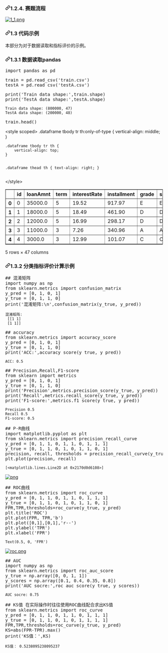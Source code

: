 




<!DOCTYPE html>
<html lang="en">
  <head>
    <meta charset="utf-8">
  <link rel="dns-prefetch" href="https://github.githubassets.com">
  <link rel="dns-prefetch" href="https://avatars0.githubusercontent.com">
  <link rel="dns-prefetch" href="https://avatars1.githubusercontent.com">
  <link rel="dns-prefetch" href="https://avatars2.githubusercontent.com">
  <link rel="dns-prefetch" href="https://avatars3.githubusercontent.com">
  <link rel="dns-prefetch" href="https://github-cloud.s3.amazonaws.com">
  <link rel="dns-prefetch" href="https://user-images.githubusercontent.com/">



        
  
<h3><a id="user-content-11-赛题流程" class="anchor" aria-hidden="true" href="#11-赛题流程"><svg class="octicon octicon-link" viewBox="0 0 16 16" version="1.1" width="16" height="16" aria-hidden="true"><path fill-rule="evenodd" d="M7.775 3.275a.75.75 0 001.06 1.06l1.25-1.25a2 2 0 112.83 2.83l-2.5 2.5a2 2 0 01-2.83 0 .75.75 0 00-1.06 1.06 3.5 3.5 0 004.95 0l2.5-2.5a3.5 3.5 0 00-4.95-4.95l-1.25 1.25zm-4.69 9.64a2 2 0 010-2.83l2.5-2.5a2 2 0 012.83 0 .75.75 0 001.06-1.06 3.5 3.5 0 00-4.95 0l-2.5 2.5a3.5 3.5 0 004.95 4.95l1.25-1.25a.75.75 0 00-1.06-1.06l-1.25 1.25a2 2 0 01-2.83 0z"></path></svg></a>1.2.4. 赛题流程</h3>
<p><a target="_blank" rel="noopener noreferrer" href="https://camo.githubusercontent.com/baf3abb3b945608363c4e7a0be0a8a158629463b/68747470733a2f2f696d672d626c6f672e6373646e696d672e636e2f32303230303931333031303232363131302e706e67"><img src="https://camo.githubusercontent.com/baf3abb3b945608363c4e7a0be0a8a158629463b/68747470733a2f2f696d672d626c6f672e6373646e696d672e636e2f32303230303931333031303232363131302e706e67" alt="1_1.png" data-canonical-src="https://img-blog.csdnimg.cn/20200913010226110.png" style="max-width:100%;"></a></p>
<h3><a id="user-content-12-代码示例" class="anchor" aria-hidden="true" href="#12-代码示例"><svg class="octicon octicon-link" viewBox="0 0 16 16" version="1.1" width="16" height="16" aria-hidden="true"><path fill-rule="evenodd" d="M7.775 3.275a.75.75 0 001.06 1.06l1.25-1.25a2 2 0 112.83 2.83l-2.5 2.5a2 2 0 01-2.83 0 .75.75 0 00-1.06 1.06 3.5 3.5 0 004.95 0l2.5-2.5a3.5 3.5 0 00-4.95-4.95l-1.25 1.25zm-4.69 9.64a2 2 0 010-2.83l2.5-2.5a2 2 0 012.83 0 .75.75 0 001.06-1.06 3.5 3.5 0 00-4.95 0l-2.5 2.5a3.5 3.5 0 004.95 4.95l1.25-1.25a.75.75 0 00-1.06-1.06l-1.25 1.25a2 2 0 01-2.83 0z"></path></svg></a>1.3 代码示例</h3>
<p>本部分为对于数据读取和指标评价的示例。</p>
<h3><a id="user-content-121-数据读取pandas" class="anchor" aria-hidden="true" href="#121-数据读取pandas"><svg class="octicon octicon-link" viewBox="0 0 16 16" version="1.1" width="16" height="16" aria-hidden="true"><path fill-rule="evenodd" d="M7.775 3.275a.75.75 0 001.06 1.06l1.25-1.25a2 2 0 112.83 2.83l-2.5 2.5a2 2 0 01-2.83 0 .75.75 0 00-1.06 1.06 3.5 3.5 0 004.95 0l2.5-2.5a3.5 3.5 0 00-4.95-4.95l-1.25 1.25zm-4.69 9.64a2 2 0 010-2.83l2.5-2.5a2 2 0 012.83 0 .75.75 0 001.06-1.06 3.5 3.5 0 00-4.95 0l-2.5 2.5a3.5 3.5 0 004.95 4.95l1.25-1.25a.75.75 0 00-1.06-1.06l-1.25 1.25a2 2 0 01-2.83 0z"></path></svg></a>1.3.1 数据读取pandas</h3>
<div class="highlight highlight-source-python"><pre><span class="pl-k">import</span> <span class="pl-s1">pandas</span> <span class="pl-k">as</span> <span class="pl-s1">pd</span></pre></div>
<div class="highlight highlight-source-python"><pre><span class="pl-s1">train</span> <span class="pl-c1">=</span> <span class="pl-s1">pd</span>.<span class="pl-en">read_csv</span>(<span class="pl-s">'train.csv'</span>)
<span class="pl-s1">testA</span> <span class="pl-c1">=</span> <span class="pl-s1">pd</span>.<span class="pl-en">read_csv</span>(<span class="pl-s">'testA.csv'</span>)</pre></div>
<div class="highlight highlight-source-python"><pre><span class="pl-en">print</span>(<span class="pl-s">'Train data shape:'</span>,<span class="pl-s1">train</span>.<span class="pl-s1">shape</span>)
<span class="pl-en">print</span>(<span class="pl-s">'TestA data shape:'</span>,<span class="pl-s1">testA</span>.<span class="pl-s1">shape</span>)</pre></div>
<pre><code>Train data shape: (800000, 47)
TestA data shape: (200000, 48)
</code></pre>
<div class="highlight highlight-source-python"><pre><span class="pl-s1">train</span>.<span class="pl-en">head</span>()</pre></div>
<div>
&lt;style scoped&gt;
    .dataframe tbody tr th:only-of-type {
        vertical-align: middle;
    }
<pre><code>.dataframe tbody tr th {
    vertical-align: top;
}

.dataframe thead th {
    text-align: right;
}
</code></pre>
&lt;/style&gt;
<table border="1">
  <thead>
    <tr>
      <th></th>
      <th>id</th>
      <th>loanAmnt</th>
      <th>term</th>
      <th>interestRate</th>
      <th>installment</th>
      <th>grade</th>
      <th>subGrade</th>
      <th>employmentTitle</th>
      <th>employmentLength</th>
      <th>homeOwnership</th>
      <th>...</th>
      <th>n5</th>
      <th>n6</th>
      <th>n7</th>
      <th>n8</th>
      <th>n9</th>
      <th>n10</th>
      <th>n11</th>
      <th>n12</th>
      <th>n13</th>
      <th>n14</th>
    </tr>
  </thead>
  <tbody>
    <tr>
      <th>0</th>
      <td>0</td>
      <td>35000.0</td>
      <td>5</td>
      <td>19.52</td>
      <td>917.97</td>
      <td>E</td>
      <td>E2</td>
      <td>320.0</td>
      <td>2 years</td>
      <td>2</td>
      <td>...</td>
      <td>9.0</td>
      <td>8.0</td>
      <td>4.0</td>
      <td>12.0</td>
      <td>2.0</td>
      <td>7.0</td>
      <td>0.0</td>
      <td>0.0</td>
      <td>0.0</td>
      <td>2.0</td>
    </tr>
    <tr>
      <th>1</th>
      <td>1</td>
      <td>18000.0</td>
      <td>5</td>
      <td>18.49</td>
      <td>461.90</td>
      <td>D</td>
      <td>D2</td>
      <td>219843.0</td>
      <td>5 years</td>
      <td>0</td>
      <td>...</td>
      <td>NaN</td>
      <td>NaN</td>
      <td>NaN</td>
      <td>NaN</td>
      <td>NaN</td>
      <td>13.0</td>
      <td>NaN</td>
      <td>NaN</td>
      <td>NaN</td>
      <td>NaN</td>
    </tr>
    <tr>
      <th>2</th>
      <td>2</td>
      <td>12000.0</td>
      <td>5</td>
      <td>16.99</td>
      <td>298.17</td>
      <td>D</td>
      <td>D3</td>
      <td>31698.0</td>
      <td>8 years</td>
      <td>0</td>
      <td>...</td>
      <td>0.0</td>
      <td>21.0</td>
      <td>4.0</td>
      <td>5.0</td>
      <td>3.0</td>
      <td>11.0</td>
      <td>0.0</td>
      <td>0.0</td>
      <td>0.0</td>
      <td>4.0</td>
    </tr>
    <tr>
      <th>3</th>
      <td>3</td>
      <td>11000.0</td>
      <td>3</td>
      <td>7.26</td>
      <td>340.96</td>
      <td>A</td>
      <td>A4</td>
      <td>46854.0</td>
      <td>10+ years</td> 
      <td>1</td>
      <td>...</td>
      <td>16.0</td>
      <td>4.0</td>
      <td>7.0</td>
      <td>21.0</td>
      <td>6.0</td>
      <td>9.0</td>
      <td>0.0</td>
      <td>0.0</td>
      <td>0.0</td>
      <td>1.0</td>
    </tr>
    <tr>
      <th>4</th>
      <td>4</td>
      <td>3000.0</td>
      <td>3</td>
      <td>12.99</td>
      <td>101.07</td>
      <td>C</td>
      <td>C2</td>
      <td>54.0</td>
      <td>NaN</td>
      <td>1</td>
      <td>...</td>
      <td>4.0</td>
      <td>9.0</td>
      <td>10.0</td>
      <td>15.0</td>
      <td>7.0</td>
      <td>12.0</td>
      <td>0.0</td>
      <td>0.0</td>
      <td>0.0</td>
      <td>4.0</td>
    </tr>
  </tbody>
</table>
<p>5 rows × 47 columns</p>
</div>
<h3><a id="user-content-122-分类指标评价计算示例" class="anchor" aria-hidden="true" href="#122-分类指标评价计算示例"><svg class="octicon octicon-link" viewBox="0 0 16 16" version="1.1" width="16" height="16" aria-hidden="true"><path fill-rule="evenodd" d="M7.775 3.275a.75.75 0 001.06 1.06l1.25-1.25a2 2 0 112.83 2.83l-2.5 2.5a2 2 0 01-2.83 0 .75.75 0 00-1.06 1.06 3.5 3.5 0 004.95 0l2.5-2.5a3.5 3.5 0 00-4.95-4.95l-1.25 1.25zm-4.69 9.64a2 2 0 010-2.83l2.5-2.5a2 2 0 012.83 0 .75.75 0 001.06-1.06 3.5 3.5 0 00-4.95 0l-2.5 2.5a3.5 3.5 0 004.95 4.95l1.25-1.25a.75.75 0 00-1.06-1.06l-1.25 1.25a2 2 0 01-2.83 0z"></path></svg></a>1.3.2 分类指标评价计算示例</h3>
<div class="highlight highlight-source-python"><pre><span class="pl-c">## 混淆矩阵</span>
<span class="pl-k">import</span> <span class="pl-s1">numpy</span> <span class="pl-k">as</span> <span class="pl-s1">np</span>
<span class="pl-k">from</span> <span class="pl-s1">sklearn</span>.<span class="pl-s1">metrics</span> <span class="pl-k">import</span> <span class="pl-s1">confusion_matrix</span>
<span class="pl-s1">y_pred</span> <span class="pl-c1">=</span> [<span class="pl-c1">0</span>, <span class="pl-c1">1</span>, <span class="pl-c1">0</span>, <span class="pl-c1">1</span>]
<span class="pl-s1">y_true</span> <span class="pl-c1">=</span> [<span class="pl-c1">0</span>, <span class="pl-c1">1</span>, <span class="pl-c1">1</span>, <span class="pl-c1">0</span>]
<span class="pl-en">print</span>(<span class="pl-s">'混淆矩阵:<span class="pl-cce">\n</span>'</span>,<span class="pl-en">confusion_matrix</span>(<span class="pl-s1">y_true</span>, <span class="pl-s1">y_pred</span>))</pre></div>
<pre><code>混淆矩阵:
 [[1 1]
 [1 1]]
</code></pre>
<div class="highlight highlight-source-python"><pre><span class="pl-c">## accuracy</span>
<span class="pl-k">from</span> <span class="pl-s1">sklearn</span>.<span class="pl-s1">metrics</span> <span class="pl-k">import</span> <span class="pl-s1">accuracy_score</span>
<span class="pl-s1">y_pred</span> <span class="pl-c1">=</span> [<span class="pl-c1">0</span>, <span class="pl-c1">1</span>, <span class="pl-c1">0</span>, <span class="pl-c1">1</span>]
<span class="pl-s1">y_true</span> <span class="pl-c1">=</span> [<span class="pl-c1">0</span>, <span class="pl-c1">1</span>, <span class="pl-c1">1</span>, <span class="pl-c1">0</span>]
<span class="pl-en">print</span>(<span class="pl-s">'ACC:'</span>,<span class="pl-en">accuracy_score</span>(<span class="pl-s1">y_true</span>, <span class="pl-s1">y_pred</span>))</pre></div>
<pre><code>ACC: 0.5
</code></pre>
<div class="highlight highlight-source-python"><pre><span class="pl-c">## Precision,Recall,F1-score</span>
<span class="pl-k">from</span> <span class="pl-s1">sklearn</span> <span class="pl-k">import</span> <span class="pl-s1">metrics</span>
<span class="pl-s1">y_pred</span> <span class="pl-c1">=</span> [<span class="pl-c1">0</span>, <span class="pl-c1">1</span>, <span class="pl-c1">0</span>, <span class="pl-c1">1</span>]
<span class="pl-s1">y_true</span> <span class="pl-c1">=</span> [<span class="pl-c1">0</span>, <span class="pl-c1">1</span>, <span class="pl-c1">1</span>, <span class="pl-c1">0</span>]
<span class="pl-en">print</span>(<span class="pl-s">'Precision'</span>,<span class="pl-s1">metrics</span>.<span class="pl-en">precision_score</span>(<span class="pl-s1">y_true</span>, <span class="pl-s1">y_pred</span>))
<span class="pl-en">print</span>(<span class="pl-s">'Recall'</span>,<span class="pl-s1">metrics</span>.<span class="pl-en">recall_score</span>(<span class="pl-s1">y_true</span>, <span class="pl-s1">y_pred</span>))
<span class="pl-en">print</span>(<span class="pl-s">'F1-score:'</span>,<span class="pl-s1">metrics</span>.<span class="pl-en">f1_score</span>(<span class="pl-s1">y_true</span>, <span class="pl-s1">y_pred</span>))</pre></div>
<pre><code>Precision 0.5
Recall 0.5
F1-score: 0.5
</code></pre>
<div class="highlight highlight-source-python"><pre><span class="pl-c">## P-R曲线</span>
<span class="pl-k">import</span> <span class="pl-s1">matplotlib</span>.<span class="pl-s1">pyplot</span> <span class="pl-k">as</span> <span class="pl-s1">plt</span>
<span class="pl-k">from</span> <span class="pl-s1">sklearn</span>.<span class="pl-s1">metrics</span> <span class="pl-k">import</span> <span class="pl-s1">precision_recall_curve</span>
<span class="pl-s1">y_pred</span> <span class="pl-c1">=</span> [<span class="pl-c1">0</span>, <span class="pl-c1">1</span>, <span class="pl-c1">1</span>, <span class="pl-c1">0</span>, <span class="pl-c1">1</span>, <span class="pl-c1">1</span>, <span class="pl-c1">0</span>, <span class="pl-c1">1</span>, <span class="pl-c1">1</span>, <span class="pl-c1">1</span>]
<span class="pl-s1">y_true</span> <span class="pl-c1">=</span> [<span class="pl-c1">0</span>, <span class="pl-c1">1</span>, <span class="pl-c1">1</span>, <span class="pl-c1">0</span>, <span class="pl-c1">1</span>, <span class="pl-c1">0</span>, <span class="pl-c1">1</span>, <span class="pl-c1">1</span>, <span class="pl-c1">0</span>, <span class="pl-c1">1</span>]
<span class="pl-s1">precision</span>, <span class="pl-s1">recall</span>, <span class="pl-s1">thresholds</span> <span class="pl-c1">=</span> <span class="pl-en">precision_recall_curve</span>(<span class="pl-s1">y_true</span>, <span class="pl-s1">y_pred</span>)
<span class="pl-s1">plt</span>.<span class="pl-en">plot</span>(<span class="pl-s1">precision</span>, <span class="pl-s1">recall</span>)</pre></div>
<pre><code>[&lt;matplotlib.lines.Line2D at 0x2170d0d6108&gt;]
</code></pre>
<p><a target="_blank" rel="noopener noreferrer" href="https://camo.githubusercontent.com/62cfda126d963927ceafa23a4b218e155a3d2479/68747470733a2f2f696d672d626c6f672e6373646e696d672e636e2f323032303039313330313032323639362e706e67"><img src="https://camo.githubusercontent.com/62cfda126d963927ceafa23a4b218e155a3d2479/68747470733a2f2f696d672d626c6f672e6373646e696d672e636e2f323032303039313330313032323639362e706e67" alt="png" data-canonical-src="https://img-blog.csdnimg.cn/2020091301022696.png" style="max-width:100%;"></a></p>
<div class="highlight highlight-source-python"><pre><span class="pl-c">## ROC曲线</span>
<span class="pl-k">from</span> <span class="pl-s1">sklearn</span>.<span class="pl-s1">metrics</span> <span class="pl-k">import</span> <span class="pl-s1">roc_curve</span>
<span class="pl-s1">y_pred</span> <span class="pl-c1">=</span> [<span class="pl-c1">0</span>, <span class="pl-c1">1</span>, <span class="pl-c1">1</span>, <span class="pl-c1">0</span>, <span class="pl-c1">1</span>, <span class="pl-c1">1</span>, <span class="pl-c1">0</span>, <span class="pl-c1">1</span>, <span class="pl-c1">1</span>, <span class="pl-c1">1</span>]
<span class="pl-s1">y_true</span> <span class="pl-c1">=</span> [<span class="pl-c1">0</span>, <span class="pl-c1">1</span>, <span class="pl-c1">1</span>, <span class="pl-c1">0</span>, <span class="pl-c1">1</span>, <span class="pl-c1">0</span>, <span class="pl-c1">1</span>, <span class="pl-c1">1</span>, <span class="pl-c1">0</span>, <span class="pl-c1">1</span>]
<span class="pl-v">FPR</span>,<span class="pl-v">TPR</span>,<span class="pl-s1">thresholds</span><span class="pl-c1">=</span><span class="pl-en">roc_curve</span>(<span class="pl-s1">y_true</span>, <span class="pl-s1">y_pred</span>)
<span class="pl-s1">plt</span>.<span class="pl-en">title</span>(<span class="pl-s">'ROC'</span>)
<span class="pl-s1">plt</span>.<span class="pl-en">plot</span>(<span class="pl-v">FPR</span>, <span class="pl-v">TPR</span>,<span class="pl-s">'b'</span>)
<span class="pl-s1">plt</span>.<span class="pl-en">plot</span>([<span class="pl-c1">0</span>,<span class="pl-c1">1</span>],[<span class="pl-c1">0</span>,<span class="pl-c1">1</span>],<span class="pl-s">'r--'</span>)
<span class="pl-s1">plt</span>.<span class="pl-en">ylabel</span>(<span class="pl-s">'TPR'</span>)
<span class="pl-s1">plt</span>.<span class="pl-en">xlabel</span>(<span class="pl-s">'FPR'</span>)</pre></div>
<pre><code>Text(0.5, 0, 'FPR')
</code></pre>
<p><a target="_blank" rel="noopener noreferrer" href="https://camo.githubusercontent.com/9b838d2ba8dc4c3ea8dd66859499c78a12d7b4e2/68747470733a2f2f696d672d626c6f672e6373646e696d672e636e2f323032303039313330313032323639352e706e67"><img src="https://camo.githubusercontent.com/9b838d2ba8dc4c3ea8dd66859499c78a12d7b4e2/68747470733a2f2f696d672d626c6f672e6373646e696d672e636e2f323032303039313330313032323639352e706e67" alt="roc.png" data-canonical-src="https://img-blog.csdnimg.cn/2020091301022695.png" style="max-width:100%;"></a></p>
<div class="highlight highlight-source-python"><pre><span class="pl-c">## AUC</span>
<span class="pl-k">import</span> <span class="pl-s1">numpy</span> <span class="pl-k">as</span> <span class="pl-s1">np</span>
<span class="pl-k">from</span> <span class="pl-s1">sklearn</span>.<span class="pl-s1">metrics</span> <span class="pl-k">import</span> <span class="pl-s1">roc_auc_score</span>
<span class="pl-s1">y_true</span> <span class="pl-c1">=</span> <span class="pl-s1">np</span>.<span class="pl-en">array</span>([<span class="pl-c1">0</span>, <span class="pl-c1">0</span>, <span class="pl-c1">1</span>, <span class="pl-c1">1</span>])
<span class="pl-s1">y_scores</span> <span class="pl-c1">=</span> <span class="pl-s1">np</span>.<span class="pl-en">array</span>([<span class="pl-c1">0.1</span>, <span class="pl-c1">0.4</span>, <span class="pl-c1">0.35</span>, <span class="pl-c1">0.8</span>])
<span class="pl-en">print</span>(<span class="pl-s">'AUC socre:'</span>,<span class="pl-en">roc_auc_score</span>(<span class="pl-s1">y_true</span>, <span class="pl-s1">y_scores</span>))</pre></div>
<pre><code>AUC socre: 0.75
</code></pre>
<div class="highlight highlight-source-python"><pre><span class="pl-c">## KS值 在实际操作时往往使用ROC曲线配合求出KS值</span>
<span class="pl-k">from</span> <span class="pl-s1">sklearn</span>.<span class="pl-s1">metrics</span> <span class="pl-k">import</span> <span class="pl-s1">roc_curve</span>
<span class="pl-s1">y_pred</span> <span class="pl-c1">=</span> [<span class="pl-c1">0</span>, <span class="pl-c1">1</span>, <span class="pl-c1">1</span>, <span class="pl-c1">0</span>, <span class="pl-c1">1</span>, <span class="pl-c1">1</span>, <span class="pl-c1">0</span>, <span class="pl-c1">1</span>, <span class="pl-c1">1</span>, <span class="pl-c1">1</span>]
<span class="pl-s1">y_true</span> <span class="pl-c1">=</span> [<span class="pl-c1">0</span>, <span class="pl-c1">1</span>, <span class="pl-c1">1</span>, <span class="pl-c1">0</span>, <span class="pl-c1">1</span>, <span class="pl-c1">0</span>, <span class="pl-c1">1</span>, <span class="pl-c1">1</span>, <span class="pl-c1">1</span>, <span class="pl-c1">1</span>]
<span class="pl-v">FPR</span>,<span class="pl-v">TPR</span>,<span class="pl-s1">thresholds</span><span class="pl-c1">=</span><span class="pl-en">roc_curve</span>(<span class="pl-s1">y_true</span>, <span class="pl-s1">y_pred</span>)
<span class="pl-v">KS</span><span class="pl-c1">=</span><span class="pl-en">abs</span>(<span class="pl-v">FPR</span><span class="pl-c1">-</span><span class="pl-v">TPR</span>).<span class="pl-en">max</span>()
<span class="pl-en">print</span>(<span class="pl-s">'KS值：'</span>,<span class="pl-v">KS</span>)</pre></div>
<pre><code>KS值： 0.5238095238095237
</code></pre>

</article>
  </div>


  </body>
</html>


